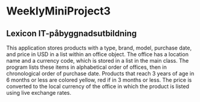 # WeeklyMiniProject3
## Lexicon IT-påbyggnadsutbildning
This application stores products with a type, brand, model, purchase date, and price in USD in a list within an office object. The office has a location name and a currency code, which is stored in a list in the main class. The program lists these items in alphabetical order of offices, then in chronological order of purchase date. Products that reach 3 years of age in 6 months or less are colored yellow, red if in 3 months or less. The price is converted to the local currency of the office in which the product is listed using live exchange rates.
